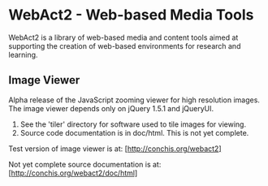 # WebAct2 - Web-based Media Tools

WebAct2 is a library of web-based media and content tools aimed at supporting the creation 
of web-based environments for research and learning.

## Image Viewer

Alpha release of the JavaScript zooming viewer for high resolution images. The image viewer depends only on 
jQuery 1.5.1 and jQueryUI.

1. See the 'tiler' directory for software used to tile images for viewing.
2. Source code documentation is in doc/html. This is not yet complete.

Test version of image viewer is at:
    [http://conchis.org/webact2]

Not yet complete source documentation is at:
    [http://conchis.org/webact2/doc/html]


